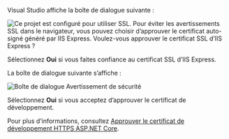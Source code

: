 
Visual Studio affiche la boîte de dialogue suivante :

![Ce projet est configuré pour utiliser SSL. Pour éviter les avertissements SSL dans le navigateur, vous pouvez choisir d’approuver le certificat auto-signé généré par IIS Express. Voulez-vous approuver le certificat SSL d’IIS Express ?](~/getting-started/_static/trustCert.png)

Sélectionnez **Oui** si vous faites confiance au certificat SSL d’IIS Express.

La boîte de dialogue suivante s’affiche :

![Boîte de dialogue Avertissement de sécurité](~/getting-started/_static/cert.png)

Sélectionnez **Oui** si vous acceptez d’approuver le certificat de développement.

Pour plus d’informations, consultez [Approuver le certificat de développement HTTPS ASP.NET Core](xref:security/enforcing-ssl#trust-the-aspnet-core-https-development-certificate-on-windows-and-macos).